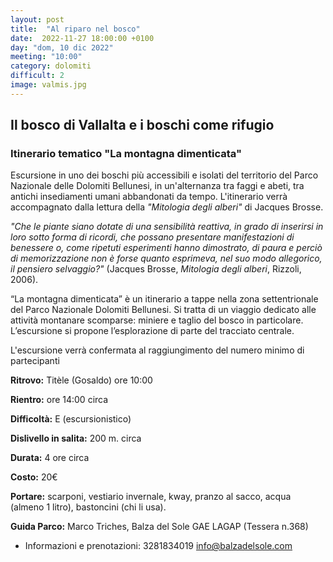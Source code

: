 ```yaml
---
layout: post
title:  "Al riparo nel bosco"
date:  2022-11-27 18:00:00 +0100
day: "dom, 10 dic 2022"
meeting: "10:00"
category: dolomiti 
difficult: 2
image: valmis.jpg
---
```


## Il bosco di Vallalta e i boschi come rifugio
### Itinerario tematico "La montagna dimenticata"

Escursione in uno dei boschi più accessibili e isolati del territorio del Parco Nazionale delle Dolomiti Bellunesi, in un'alternanza tra faggi e abeti, tra antichi insediamenti umani abbandonati da tempo.  L'itinerario verrà accompagnato dalla lettura della  *"Mitologia degli alberi"* di Jacques Brosse.

*"Che le piante siano dotate di una sensibilità reattiva, in grado di inserirsi in loro sotto forma di ricordi, che possano presentare manifestazioni di benessere o, come ripetuti esperimenti hanno dimostrato, di paura e perciò di memorizzazione non è forse quanto esprimeva, nel suo modo allegorico, il pensiero selvaggio?"*
(Jacques Brosse, *Mitologia degli alberi*, Rizzoli, 2006).

“La montagna dimenticata” è un itinerario a tappe nella zona settentrionale del Parco Nazionale Dolomiti Bellunesi. Si tratta di un viaggio dedicato alle attività montanare scomparse: miniere e taglio del bosco in particolare. L’escursione si propone l’esplorazione di parte del tracciato centrale.

L'escursione verrà confermata al raggiungimento del numero minimo di partecipanti

**Ritrovo:** Titèle (Gosaldo) ore 10:00

**Rientro:** ore 14:00 circa 

**Difficoltà:** E (escursionistico)

**Dislivello in salita:**  200 m. circa

**Durata:** 4 ore circa

**Costo:** 20€

**Portare:**  scarponi, vestiario invernale, kway, pranzo al sacco, acqua (almeno 1 litro), bastoncini (chi li usa).

**Guida Parco:** Marco Triches, Balza del Sole GAE LAGAP (Tessera n.368)
* Informazioni e prenotazioni: 3281834019 info@balzadelsole.com 
